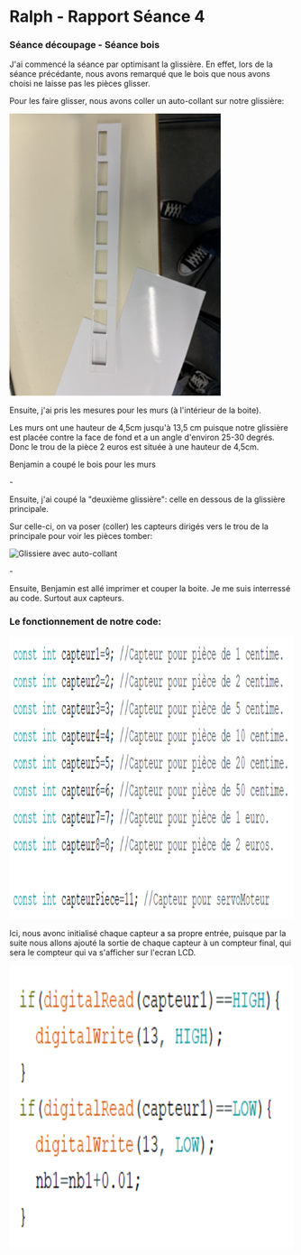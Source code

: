 <h1>Ralph - Rapport Séance 4</h1>	

<h3>Séance découpage - Séance bois </h3>

<p> J'ai commencé la séance par optimisant la glissière. En effet, lors de la séance précédante, nous avons remarqué que le bois que nous avons choisi ne laisse pas les pièces glisser.</p>
<p> Pour les faire glisser, nous avons coller un auto-collant sur notre glissière:</p>
<img src="../../Images/Glissiere_fini.png" alt="Glissiere avec auto-collant" height="500"/></p>

<p> Ensuite, j'ai pris les mesures pour les murs (à l'intérieur de la boite).</p>
<p> Les murs ont une hauteur de 4,5cm jusqu'à 13,5 cm puisque notre glissière est placée contre la face de fond et a un angle d'environ 25-30 degrés. Donc le trou de la pièce 2 euros est située à une hauteur de 4,5cm.</p> 
<p> Benjamin a coupé le bois pour les murs </p>

<p> - </p>

<p> Ensuite, j'ai coupé la "deuxième glissière": celle en dessous de la glissière principale.</p>
<p> Sur celle-ci, on va poser (coller) les capteurs dirigés vers le trou de la principale pour voir les pièces tomber:</p>
<img src="../../Images/.png" alt="Glissiere avec auto-collant" height="500"/></p>
<p> </p>
<p> - </p>
<p> Ensuite, Benjamin est allé imprimer et couper la boite. Je me suis interressé au code. Surtout aux capteurs. </p>

<h3> Le fonctionnement de notre code: </h3>
<img src="../../Images/CodeCapteur1.png" alt="Initialisation capteurs" height="500"/></p>
<p>Ici, nous avonc initialisé chaque capteur a sa propre entrée, puisque par la suite nous allons ajouté la sortie de chaque capteur à un compteur final, qui sera le compteur qui va s'afficher sur l'ecran LCD.</p>
<img src="../../Images/CodeCapteur2.png" alt="Ajout aux compteurs individuels" height="500"/></p>

